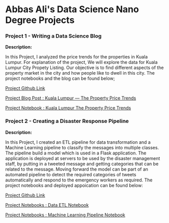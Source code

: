 # Abbas Ali's Data Science Nano Degree Projects

### Project 1 - Writing a Data Science Blog

**Description:**

In this Project, I analyzed the price trends for the properties in Kuala Lumpur. For explanation of the project, We will explore the data for Kuala Lumpur City Propety Listing. Our objective is to find different aspects of the property market in the city and how people like to dwell in this city. The project notebooks and the blog can be found below;

[Project Github Link ](https://github.com/abbasali-io/ali-dsnd/tree/main/1-%20Write%20Data%20Science%20Blog)

[Project Blog Post : Kuala Lumpur — The Property Price Trends](https://medium.com/@abbasali.io/kuala-lumpur-the-property-price-trends-354a355bd2a)

[Project Notebook : Kuala Lumpur The Property Price Trends](https://github.com/abbasali-io/ali-dsnd/blob/main/1-%20Write%20Data%20Science%20Blog/kuala_lumpur_data_analysis.ipynb)

### Project 2 - Creating a Disaster Response Pipeline

**Description:**

In this Project, I created an ETL pipeline for data transformation and a Machine Learning pipeline to classify the messages into multiple classes. The pipeline build a model which is used in a Flask application. The application is deployed at servers to be used by the disaster management staff, by putting in a tweeted message and getting categories that can be related to the message. Moving forward the model can be part of an automated pipeline to detect the required categories of tweets automatically and respond to the emergency workers as required. The project notebooks and deployed appoication can be found below:

[Project Github Link ](https://github.com/abbasali-io/ali-dsnd/tree/main/2-%20Disaster%20Response%20Pipeline)

<!-- [Project Deployed App : Disaster Response Application]() -->

[Project Notebooks : Data ETL Notebook](https://github.com/abbasali-io/ali-dsnd/blob/main/2-%20Disaster%20Response%20Pipeline/notebooks/ETL%20Pipeline%20Preparation.ipynb)

[Project Notebooks : Machine Learning Pipeline Notebook](https://github.com/abbasali-io/ali-dsnd/blob/main/2-%20Disaster%20Response%20Pipeline/notebooks/Disaster_Response_ML_Pipeline_Preperation.ipynb)
